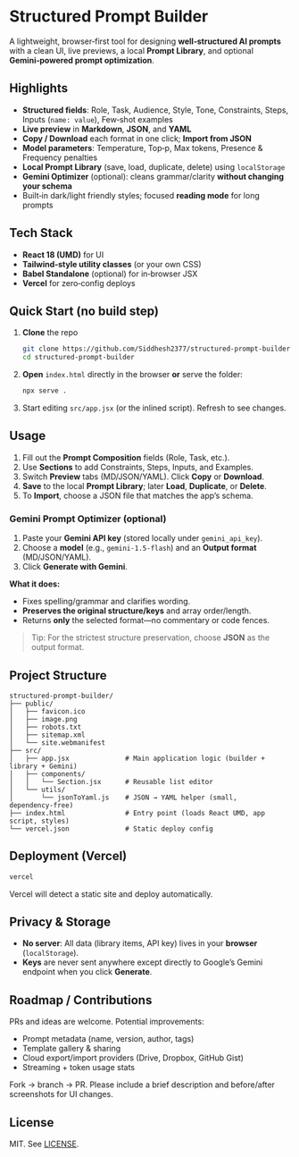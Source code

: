 # Structured Prompt Builder

A lightweight, browser‑first tool for designing **well‑structured AI prompts** with a clean UI, live previews, a local **Prompt Library**, and optional **Gemini‑powered prompt optimization**.

## Highlights

* **Structured fields**: Role, Task, Audience, Style, Tone, Constraints, Steps, Inputs (`name: value`), Few‑shot examples
* **Live preview** in **Markdown**, **JSON**, and **YAML**
* **Copy / Download** each format in one click; **Import from JSON**
* **Model parameters**: Temperature, Top‑p, Max tokens, Presence & Frequency penalties
* **Local Prompt Library** (save, load, duplicate, delete) using `localStorage`
* **Gemini Optimizer** (optional): cleans grammar/clarity **without changing your schema**
* Built‑in dark/light friendly styles; focused **reading mode** for long prompts

## Tech Stack

* **React 18 (UMD)** for UI
* **Tailwind‑style utility classes** (or your own CSS)
* **Babel Standalone** (optional) for in‑browser JSX
* **Vercel** for zero‑config deploys

## Quick Start (no build step)

1. **Clone** the repo

   ```bash
   git clone https://github.com/Siddhesh2377/structured-prompt-builder.git
   cd structured-prompt-builder
   ```
2. **Open** `index.html` directly in the browser **or** serve the folder:

   ```bash
   npx serve .
   ```
3. Start editing `src/app.jsx` (or the inlined script). Refresh to see changes.

## Usage

1. Fill out the **Prompt Composition** fields (Role, Task, etc.).
2. Use **Sections** to add Constraints, Steps, Inputs, and Examples.
3. Switch **Preview** tabs (MD/JSON/YAML). Click **Copy** or **Download**.
4. **Save** to the local **Prompt Library**; later **Load**, **Duplicate**, or **Delete**.
5. To **Import**, choose a JSON file that matches the app’s schema.

### Gemini Prompt Optimizer (optional)

1. Paste your **Gemini API key** (stored locally under `gemini_api_key`).
2. Choose a **model** (e.g., `gemini-1.5-flash`) and an **Output format** (MD/JSON/YAML).
3. Click **Generate with Gemini**.

**What it does:**

* Fixes spelling/grammar and clarifies wording.
* **Preserves the original structure/keys** and array order/length.
* Returns **only** the selected format—no commentary or code fences.

> Tip: For the strictest structure preservation, choose **JSON** as the output format.

## Project Structure

```
structured-prompt-builder/
├── public/
│   ├── favicon.ico
│   ├── image.png
│   ├── robots.txt
│   ├── sitemap.xml
│   └── site.webmanifest
├── src/
│   ├── app.jsx              # Main application logic (builder + library + Gemini)
│   ├── components/
│   │   └── Section.jsx      # Reusable list editor
│   └── utils/
│       └── jsonToYaml.js    # JSON → YAML helper (small, dependency‑free)
├── index.html               # Entry point (loads React UMD, app script, styles)
└── vercel.json              # Static deploy config
```

## Deployment (Vercel)

```bash
vercel
```

Vercel will detect a static site and deploy automatically.

## Privacy & Storage

* **No server**: All data (library items, API key) lives in your **browser** (`localStorage`).
* **Keys** are never sent anywhere except directly to Google’s Gemini endpoint when you click **Generate**.

## Roadmap / Contributions

PRs and ideas are welcome. Potential improvements:

* Prompt metadata (name, version, author, tags)
* Template gallery & sharing
* Cloud export/import providers (Drive, Dropbox, GitHub Gist)
* Streaming + token usage stats

Fork → branch → PR. Please include a brief description and before/after screenshots for UI changes.

## License

MIT. See [LICENSE](LICENSE).
